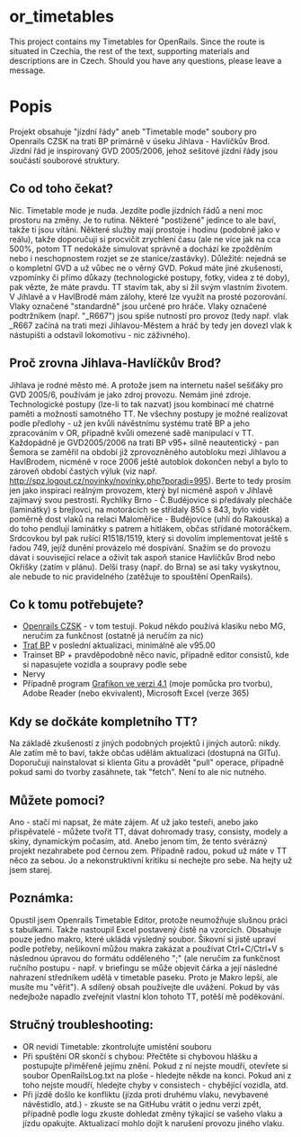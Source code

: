 # or_timetables
This project contains my Timetables for OpenRails. Since the route is situated in Czechia, the rest of the text, supporting materials and descriptions are in Czech. Should you have any questions, please leave a message.

# Popis
Projekt obsahuje "jízdní řády" aneb "Timetable mode" soubory pro Openrails CZSK na trati BP primárně v úseku Jihlava - Havlíčkův Brod. Jízdní řád je inspirovaný GVD 2005/2006, jehož sešitové jízdní řády jsou součástí souborové struktury.

## Co od toho čekat?
Nic. Timetable mode je nuda. Jezdíte podle jízdních řádů a není moc prostoru na změny. Je to rutina. Některé "postižené" jedince to ale baví, takže ti jsou vítáni. Některé služby mají prostoje i hodinu (podobně jako v reálu), takže doporučuji si procvičit zrychlení času (ale ne více jak na cca 500%, potom TT nedokáže simulovat správně a dochází ke zpožděním nebo i neschopnostem rozjet se ze stanice/zastávky). Důležité: nejedná se o kompletní GVD a už vůbec ne o věrný GVD. Pokud máte jiné zkušenosti, vzpomínky či přímo důkazy (technologické postupy, fotky, videa z té doby), pak vězte, že máte pravdu.
TT stavím tak, aby si žil svým vlastním životem. V Jihlavě a v HavlBrodě mám zálohy, které lze využít na prosté pozorování. Vlaky označené "standardně" jsou určené pro hráče. Vlaky označené podtržníkem (např. "_R667") jsou spíše nutností pro provoz (tedy např. vlak _R667 začíná na trati mezi Jihlavou-Městem a hráč by tedy jen dovezl vlak k nástupišti a odstavil lokomotivu - nic záživného).

## Proč zrovna Jihlava-Havlíčkův Brod?
Jihlava je rodné město mé. A protože jsem na internetu našel sešiťáky pro GVD 2005/6, používám je jako zdroj provozu. Nemám jiné zdroje. Technologické postupy (lze-li to tak nazvat) jsou kombinací mé chatrné paměti a možností samotného TT. Ne všechny postupy je možné realizovat podle předlohy - už jen kvůli návěstnímu systému tratě BP a jeho zpracováním v OR, případně kvůli omezené sadě manipulací v TT. Každopádně je GVD2005/2006 na trati BP v95+ silně neautentický - pan Šemora se zaměřil na období již zprovozněného autobloku mezi Jihlavou a HavlBrodem, nicméně v roce 2006 ještě autoblok dokončen nebyl a bylo to zároveň období častých výluk (viz např. http://spz.logout.cz/novinky/novinky.php?poradi=995). Berte to tedy prosím jen jako inspiraci reálným provozem, který byl nicméně aspoň v Jihlavě zajímavý svou pestrostí. Rychlíky Brno - Č.Budějovice si předávaly plecháče (laminátky) s brejlovci, na motorácích se střídaly 850 s 843, bylo vidět poměrně dost vlaků na relaci Maloměřice - Budějovice (uhlí do Rakouska) a do toho pendlují laminátky s patrem a hitlákem, občas střídané motoráčkem. Srdcovkou byl pak rušící R1518/1519, který si dovolím implementovat ještě s řadou 749, jejíž dunění provázelo mé dospívání. Snažím se do provozu dávat i související relace a oživit tak aspoň stanice Havlíčkův Brod nebo Okříšky (zatím v plánu). Delší trasy (např. do Brna) se asi taky vyskytnou, ale nebude to nic pravidelného (zatěžuje to spouštění OpenRails).

## Co k tomu potřebujete?
- [Openrails CZSK](https://msts-rw.cz/openrails-icik-cz-sk-verzia/) - v tom testuji. Pokud někdo používá klasiku nebo MG, neručím za funkčnost (ostatně já neručím za nic)
- [Trať BP](https://semora.cz/msts/) v poslední aktualizaci, minimálně ale v95.00
- Trainset BP + pravděpodobně něco navíc, případně editor consistů, kde si napasujete vozidla a soupravy podle sebe
- Nervy
- Případně program [Grafikon ve verzi 4.1](https://github.com/jub77/grafikon/releases) (moje pomůcka pro tvorbu), Adobe Reader (nebo ekvivalent), Microsoft Excel (verze 365)

## Kdy se dočkáte kompletního TT?
Na základě zkušeností z jiných podobných projektů i jiných autorů: nikdy. Ale zatím mě to baví, takže občas udělám aktualizaci (dostupná na GITu). Doporučuji nainstalovat si klienta Gitu a provádět "pull" operace, případně pokud sami do tvorby zasáhnete, tak "fetch". Není to ale nic nutného.

## Můžete pomoci?
Ano - stačí mi napsat, že máte zájem. Ať už jako testeři, anebo jako přispěvatelé - můžete tvořit TT, dávat dohromady trasy, consisty, modely a skiny, dynamickým počasím, atd. Anebo jenom tím, že tento svérázný projekt nezahrabete pod černou zem. Případně radou, pokud už máte v TT něco za sebou. Jo a nekonstruktivní kritiku si nechejte pro sebe. Na hejty už jsem starej.

## Poznámka:
Opustil jsem Openrails Timetable Editor, protože neumožňuje slušnou práci s tabulkami. Takže nastoupil Excel postavený čistě na vzorcích. Obsahuje pouze jedno makro, které ukládá výsledný soubor. Šikovní si jistě upraví podle potřeby, nešikovní můžou makra zakázat a používat Ctrl+C/Ctrl+V s následnou úpravou do formátu odděleného ";" (ale neručím za funkčnost ručního postupu - např. v briefingu se může objevit čárka a její následné nahrazení středníkem udělá v timetable paseku. Proto je Makro lepší, ale musíte mu "věřit").
A sdílený obsah používejte dle uvážení. Pokud by vás nedejbože napadlo zveřejnit vlastní klon tohoto TT, potěší mě poděkování.

## Stručný troubleshooting:
- OR nevidí Timetable: zkontrolujte umístění souboru
- Při spuštění OR skončí s chybou: Přečtěte si chybovou hlášku a postupujte přiměřeně jejímu znění. Pokud z ní nejste moudří, otevřete si soubor OpenRailsLog.txt na ploše - hledejte někde na konci. Pokud ani z toho nejste moudří, hledejte chyby v consistech - chybějící vozidla, atd.
- Při jízdě došlo ke konfliktu (jízda proti druhému vlaku, nevybavené návěstidlo, atd.) - zkuste se na GitHubu vrátit o jednu verzi zpět, případně podle logu zkuste dohledat změny týkající se vašeho vlaku a jízdu opakujte. Aktualizací mohlo dojít k narušení provozu jiného vlaku.


